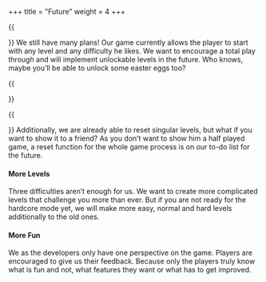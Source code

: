 +++
title = "Future"
weight = 4
+++

{{<section title="So, what's next?">}}
We still have many plans! Our game currently allows the player to start with any level and any difficulty he likes. We want to encourage a total play through and will implement unlockable levels in the future. Who knows, maybe you’ll be able to unlock some easter eggs too?

{{</section>}}

{{<section title="More Features">}}
Additionally, we are already able to reset singular levels, but what if you want to show it to a friend? As you don’t want to show him a half played game, a reset function for the whole game process is on our to-do list for the future.

#### More Levels

Three difficulties aren’t enough for us. We want to create more complicated levels that challenge you more than ever. But if you are not ready for the hardcore mode yet, we will make more easy, normal and hard levels additionally to the old ones.

#### More Fun

We as the developers only have one perspective on the game. Players are encouraged to give us their feedback. Because only the players truly know what is fun and not, what features they want or what has to get improved.

